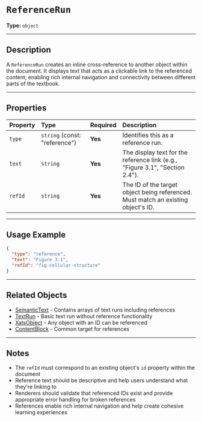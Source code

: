 # `ReferenceRun`

**Type:** `object`

---

## Description

A `ReferenceRun` creates an inline cross-reference to another object within the document. It displays text that acts as a clickable link to the referenced content, enabling rich internal navigation and connectivity between different parts of the textbook.

---

## Properties

| Property | Type | Required | Description |
| :--- | :--- | :--- | :--- |
| `type` | `string` (const: "reference") | **Yes** | Identifies this as a reference run. |
| `text` | `string` | **Yes** | The display text for the reference link (e.g., "Figure 3.1", "Section 2.4"). |
| `refId` | `string` | **Yes** | The ID of the target object being referenced. Must match an existing object's ID. |

---

## Usage Example

```json
{
  "type": "reference",
  "text": "Figure 3.1",
  "refId": "fig-cellular-structure"
}
```

---

## Related Objects

- [SemanticText](./SemanticText.md) - Contains arrays of text runs including references
- [TextRun](./TextRun.md) - Basic text run without reference functionality
- [XatsObject](./XatsObject.md) - Any object with an ID can be referenced
- [ContentBlock](./ContentBlock.md) - Common target for references

---

## Notes

- The `refId` must correspond to an existing object's `id` property within the document
- Reference text should be descriptive and help users understand what they're linking to
- Renderers should validate that referenced IDs exist and provide appropriate error handling for broken references
- References enable rich internal navigation and help create cohesive learning experiences